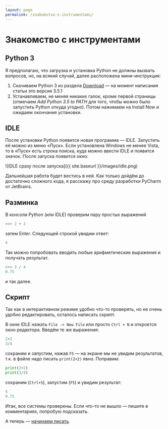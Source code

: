 ```yaml
---
layout: page
permalink: /znakomstvo-s-instrumentami/
---
```


# Знакомство с инструментами

## Python 3

Я предполагаю, что загрузка и установка Python не должны вызвать вопросов, но, на всякий случай, далее расположена мини-инструкция:

1. Скачиваем Python 3 из раздела [Download](https://www.python.org/downloads/) — на момент написания статьи это версия 3.5.1
2. Устанавливаем, не меняя никаких галок, кроме первой страницы (отмечаем _Add Python 3.5 to PATH_ для того, чтобы можно было запустить Python откуда угодно). Потом нажимаем на Install Now и ожидаем окончания установки.

## IDLE

После установки Python появится новая программа — IDLE. Запустить её можно из меню «Пуск». Если установлена Windows не менее Vista, то в «Пуск» есть строка поиска, куда можно ввести IDLE и появится значок.
После запуска появится окно:

![IDLE сразу после запуска]({{ site.baseurl }}/images/idle.png)

Дальнейшая работа будет вестись в ней.
Как только дойдём до достаточно сложного кода, я расскажу про среду разработки PyCharm от JetBrains.

## Разминка

В консоли Python (или IDLE) проверим пару простых выражений

``` python
>>> 2 + 2
```

затем Enter. Следующей строкой увидим ответ:

``` python
4
```

Так можно попробовать вводить любые арифметические выражения и получать результат.

``` python
>>> 3 / 4
0.75
```

и так далее.

## Скрипт

Так как в интерактивном режиме удобно что-то проверять, но не очень удобно редактировать, осталось написать скрипт.

В окне IDLE нажать `File -> New File` или просто `Ctrl + N` и откроется окно редактора. Введём те же выражения:

``` python
2+2
3/4
```

сохраним и запустим, нажав `F5` — на экране мы не увидим результатов, т.к. в файле надо писать `print(2+2)` явно. Поправим:

``` python
print(2+2)
print(3/4)
```

сохраним (`Ctrl+S`), запустим (`F5`) и увидим результат:

``` python
4
0.75
```

Итак, все системы проверены. Если что-то не вышло — пишите в комментариях, попробую подсказать.

А теперь — [начинаем писать]({{site.baseurl}}/nachinaem-pisat/).